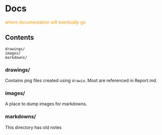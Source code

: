 # Docs 

<span style="color:#FF9900">where documentation will eventually go</span>


## Contents 
```
drawings/ 
images/
markdowns/
```
### drawings/
Contains png files created using `drawio`. Most are referenced in Report.md.


### images/
A place to dump images for markdowns. 

### markdowns/
This directory has old notes 